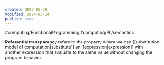 ```yaml
---
created: 2023-05-30
modified: 2024-03-14
publish: true
---
```


#computing/FunctionalProgramming #computing/PL/semantics 

**Referential transparency** refers to the property where we can [[substitution model of computation|substitute]] an [[expression|expression]] with another expression that evaluate to the same value without changing the program behavior.